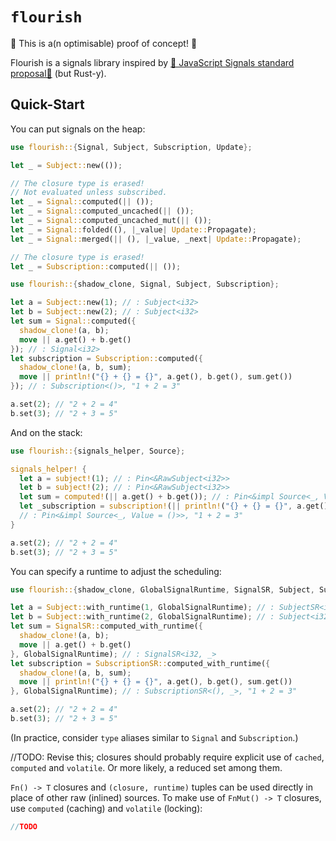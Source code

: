 # `flourish`

🚧 This is a(n optimisable) proof of concept! 🚧

Flourish is a signals library inspired by [🚦 JavaScript Signals standard proposal🚦](https://github.com/tc39/proposal-signals?tab=readme-ov-file#-javascript-signals-standard-proposal) (but Rust-y).

## Quick-Start

You can put signals on the heap:

```rust
use flourish::{Signal, Subject, Subscription, Update};

let _ = Subject::new(());

// The closure type is erased!
// Not evaluated unless subscribed.
let _ = Signal::computed(|| ());
let _ = Signal::computed_uncached(|| ());
let _ = Signal::computed_uncached_mut(|| ());
let _ = Signal::folded((), |_value| Update::Propagate);
let _ = Signal::merged(|| (), |_value, _next| Update::Propagate);

// The closure type is erased!
let _ = Subscription::computed(|| ());
```

```rust
use flourish::{shadow_clone, Signal, Subject, Subscription};

let a = Subject::new(1); // : Subject<i32>
let b = Subject::new(2); // : Subject<i32>
let sum = Signal::computed({
  shadow_clone!(a, b);
  move || a.get() + b.get()
}); // : Signal<i32>
let subscription = Subscription::computed({
  shadow_clone!(a, b, sum);
  move || println!("{} + {} = {}", a.get(), b.get(), sum.get())
}); // : Subscription<()>, "1 + 2 = 3"

a.set(2); // "2 + 2 = 4"
b.set(3); // "2 + 3 = 5"
```

And on the stack:

```rust
use flourish::{signals_helper, Source};

signals_helper! {
  let a = subject!(1); // : Pin<&RawSubject<i32>>
  let b = subject!(2); // : Pin<&RawSubject<i32>>
  let sum = computed!(|| a.get() + b.get()); // : Pin<&impl Source<_, Value = i32>>
  let _subscription = subscription!(|| println!("{} + {} = {}", a.get(), b.get(), sum.get()));
  // : Pin<&impl Source<_, Value = ()>>, "1 + 2 = 3"
}

a.set(2); // "2 + 2 = 4"
b.set(3); // "2 + 3 = 5"
```

You can specify a runtime to adjust the scheduling:

```rust
use flourish::{shadow_clone, GlobalSignalRuntime, SignalSR, Subject, SubscriptionSR};

let a = Subject::with_runtime(1, GlobalSignalRuntime); // : SubjectSR<i32, _>
let b = Subject::with_runtime(2, GlobalSignalRuntime); // : Subject<i32, _>
let sum = SignalSR::computed_with_runtime({
  shadow_clone!(a, b);
  move || a.get() + b.get()
}, GlobalSignalRuntime); // : SignalSR<i32, _>
let subscription = SubscriptionSR::computed_with_runtime({
  shadow_clone!(a, b, sum);
  move || println!("{} + {} = {}", a.get(), b.get(), sum.get())
}, GlobalSignalRuntime); // : SubscriptionSR<(), _>, "1 + 2 = 3"

a.set(2); // "2 + 2 = 4"
b.set(3); // "2 + 3 = 5"
```

(In practice, consider `type` aliases similar to `Signal` and `Subscription`.)

//TODO: Revise this; closures should probably require explicit use of `cached`, `computed` and `volatile`. Or more likely, a reduced set among them.

`Fn() -> T` closures and `(closure, runtime)` tuples can be used directly in place of other raw (inlined) sources. To make use of `FnMut() -> T` closures, use `computed` (caching) and `volatile` (locking):

```rust
//TODO
```

